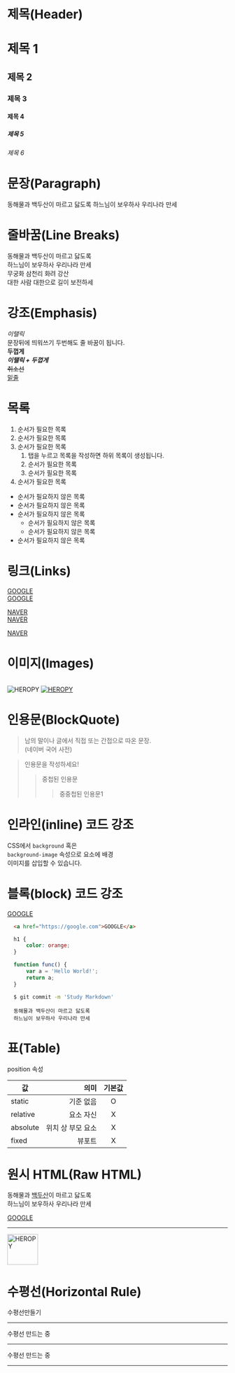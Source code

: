 # 제목(Header)

# 제목 1
## 제목 2
### 제목 3
#### 제목 4
##### 제목 5
###### 제목 6

# 문장(Paragraph)

동해물과 백두산이 마르고 닳도록
하느님이 보우하사 우리나라 만세

# 줄바꿈(Line Breaks)

동해물과 백두산이 마르고 닳도록<br />
하느님이 보우하사 우리나라 만세<br />
무궁화 삼천리 화려 강산<br />
대한 사람 대한으로 길이 보전하세<br />

# 강조(Emphasis)

_이탤릭_  
문장뒤에 띄워쓰기 두번해도 줄 바꿈이 됩니다.  
**두껍게**  
**_이탤릭 + 두껍게_**  
~~취소선~~  
<u>밑줄</u>

# 목록

1. 순서가 필요한 목록
1. 순서가 필요한 목록
1. 순서가 필요한 목록
    1. 탭을 누르고 목록을 작성하면 하위 목록이 생성됩니다.
    1. 순서가 필요한 목록
    1. 순서가 필요한 목록
1. 순서가 필요한 목록
  
  - 순서가 필요하지 않은 목록
  - 순서가 필요하지 않은 목록
  - 순서가 필요하지 않은 목록
    - 순서가 필요하지 않은 목록
    - 순서가 필요하지 않은 목록
  - 순서가 필요하지 않은 목록

  # 링크(Links)

  <a href="https://google.com">GOOGLE</a>  
  [GOOGLE](https://google.com)

  <a href="https://naver.com" title="NAVER로 이동!">NAVER</a>  
  [NAVER](https://naver.com "NAVER로 이동!")
  
  <a href="https://naver.com" title="NAVER로 이동!" target="_blanck">NAVER</a> 

  # 이미지(Images)

  ![]()

  ![HEROPY](https://heropy.blog/css/images/logo.png)
  [![HEROPY](https://heropy.blog/css/images/logo.png)](https://jgone2.tistory.com/)

  # 인용문(BlockQuote)
  
  > 남의 말이나 글에서 직접 또는 간접으로 따온 문장.  
  > (네이버 국어 사전)

  > 인용문을 작성하세요!
  >> 중첩된 인용문
  >>> 중중첩된 인용문1

  # 인라인(inline) 코드 강조

  CSS에서 `background` 혹은  
  `background-image` 속성으로 요소에 배경  
  이미지를 삽입할 수 있습니다.

  # 블록(block) 코드 강조

  <a href="https://google.com" target="_blank">GOOGLE</a>  
  ```html
    <a href="https://google.com">GOOGLE</a>  
  ```

  ```css
    h1 {
        color: orange;
    }
  ```

  ```javascript
    function func() {
        var a = 'Hello World!';
        return a;
    }
  ```

  ```bash
    $ git commit -m 'Study Markdown'
  ```

  ```plaintext
    동해물과 백두산이 마르고 닳도록  
    하느님이 보우하사 우리나라 만세
  ```

  # 표(Table)

  position 속성

  값 | 의미 | 기본값  
--|--:|:--:
static | 기준 없음 | O  
relative | 요소 자신 | X
absolute | 위치 상 부모 요소 | X
fixed | 뷰포트 | X

# 원시 HTML(Raw HTML)

동해물과 <span style="text-decoration: underline;">백두산</span>이 마르고 닳도록<br/>
하느님이 보우하사 우리나라 만세


<a href="https://google.com" title="GOOGLE로 이동" target="_blank">GOOGLE</a>  

---

<img width="70" src="https://heropy.blog/css/images/logo.png" alt="HEROPY">

# 수평선(Horizontal Rule)

수평선만들기  

---
수평선 만드는 중

***
수평선 만드는 중

___
